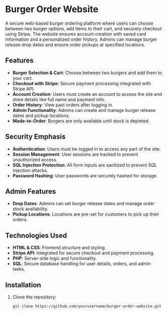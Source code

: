 # Burger Order Website

A secure web-based burger ordering platform where users can choose between two burger options, add items to their cart, and securely checkout using Stripe. The website ensures account creation with saved card information and a personalized order history. Admins can manage burger release drop dates and ensure order pickups at specified locations.

## Features

- **Burger Selection & Cart**: Choose between two burgers and add them to your cart.
- **Checkout with Stripe**: Secure payment processing integrated with Stripe API.
- **Account Creation**: Users must create an account to access the site and store details like full name and payment info.
- **Order History**: View past orders after logging in.
- **Admin Functionality**: Admins can create and manage burger release dates and pickup locations.
- **Made-to-Order**: Burgers are only available until stock is depleted.

## Security Emphasis

- **Authentication**: Users must be logged in to access any part of the site.
- **Session Management**: User sessions are tracked to prevent unauthorized access.
- **SQL Injection Protection**: All form inputs are sanitized to prevent SQL injection attacks.
- **Password Hashing**: User passwords are securely hashed for storage.

## Admin Features

- **Drop Dates**: Admins can set burger release dates and manage order stock availability.
- **Pickup Locations**: Locations are pre-set for customers to pick up their orders.

## Technologies Used

- **HTML & CSS**: Frontend structure and styling.
- **Stripe API**: Integrated for secure checkout and payment processing.
- **PHP**: Server-side logic and functionality.
- **SQL**: Secure database handling for user details, orders, and admin tasks.

## Installation

1. Clone the repository:
   ```bash
   git clone https://github.com/yourusername/burger-order-website.git

